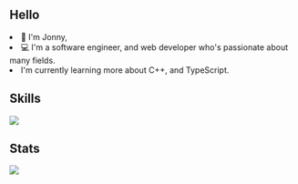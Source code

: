 <h2>Hello</h2>
<li>👋 I'm Jonny,
<li>💻 I'm a software engineer, and web developer who's passionate about many fields.</li>
<li> I'm currently learning more about C++, and TypeScript.</li>
<h2>Skills</h2>
<img src="https://github-readme-stats.vercel.app/api/top-langs/?username=jonnynotbravo&layout=compact&langs_count=8&theme=dark">

<h2>Stats</h2>
<img src="https://github-readme-stats.vercel.app/api?username=jonnynotbravo&show_icons=true&theme=dark&show_icons=true"><br>
